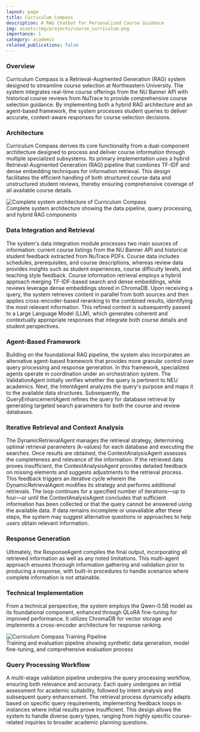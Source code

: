 ```yaml
---
layout: page
title: Curriculum Compass
description: A RAG Chatbot for Personalized Course Guidance
img: assets/img/projects/course_curriculum.png
importance: 1
category: academic
related_publications: false
---
```


### Overview

Curriculum Compass is a Retrieval-Augmented Generation (RAG) system designed to streamline course selection at Northeastern University. The system integrates real-time course offerings from the NU Banner API with historical course reviews from NuTrace to provide comprehensive course selection guidance. By implementing both a hybrid RAG architecture and an agent-based framework, the system processes student queries to deliver accurate, context-aware responses for course selection decisions.

### Architecture

Curriculum Compass derives its core functionality from a dual-component architecture designed to process and deliver course information through multiple specialized subsystems. Its primary implementation uses a hybrid Retrieval-Augmented Generation (RAG) pipeline that combines TF-IDF and dense embedding techniques for information retrieval. This design facilitates the efficient handling of both structured course data and unstructured student reviews, thereby ensuring comprehensive coverage of all available course details.

<div class="row">
    <div class="col-sm mt-3 mt-md-0">
        <img class="img-fluid rounded z-depth-1" src="{{ '/assets/img/projects/curriculum_project_arch.png' | relative_url }}" alt="Complete system architecture of Curriculum Compass" title="Complete system architecture of Curriculum Compass"/>
    </div>
</div>
<div class="caption">
    Complete system architecture showing the data pipeline, query processing, and hybrid RAG components
</div>

### Data Integration and Retrieval

The system's data integration module processes two main sources of information: current course listings from the NU Banner API and historical student feedback extracted from NuTrace PDFs. Course data includes schedules, prerequisites, and course descriptions, whereas review data provides insights such as student experiences, course difficulty levels, and teaching style feedback. Course information retrieval employs a hybrid approach merging TF-IDF-based search and dense embeddings, while reviews leverage dense embeddings stored in ChromaDB. Upon receiving a query, the system retrieves content in parallel from both sources and then applies cross-encoder-based reranking to the combined results, identifying the most relevant information. This refined context is subsequently passed to a Large Language Model (LLM), which generates coherent and contextually appropriate responses that integrate both course details and student perspectives.

### Agent-Based Framework

Building on the foundational RAG pipeline, the system also incorporates an alternative agent-based framework that provides more granular control over query processing and response generation. In this framework, specialized agents operate in coordination under an orchestration system. The ValidationAgent initially verifies whether the query is pertinent to NEU academics. Next, the IntentAgent analyzes the query's purpose and maps it to the available data structures. Subsequently, the QueryEnhancementAgent refines the query for database retrieval by generating targeted search parameters for both the course and review databases.

### Iterative Retrieval and Context Analysis

The DynamicRetrievalAgent manages the retrieval strategy, determining optimal retrieval parameters (k-values) for each database and executing the searches. Once results are obtained, the ContextAnalysisAgent assesses the completeness and relevance of the information. If the retrieved data proves insufficient, the ContextAnalysisAgent provides detailed feedback on missing elements and suggests adjustments to the retrieval process. This feedback triggers an iterative cycle wherein the DynamicRetrievalAgent modifies its strategy and performs additional retrievals. The loop continues for a specified number of iterations—up to four—or until the ContextAnalysisAgent concludes that sufficient information has been collected or that the query cannot be answered using the available data. If data remains incomplete or unavailable after these steps, the system may suggest alternative questions or approaches to help users obtain relevant information.

### Response Generation

Ultimately, the ResponseAgent compiles the final output, incorporating all retrieved information as well as any noted limitations. This multi-agent approach ensures thorough information gathering and validation prior to producing a response, with built-in procedures to handle scenarios where complete information is not attainable.

### Technical Implementation

From a technical perspective, the system employs the Qwen-0.5B model as its foundational component, enhanced through QLoRA fine-tuning for improved performance. It utilizes ChromaDB for vector storage and implements a cross-encoder architecture for response ranking.

<div class="row">
    <div class="col-sm mt-3 mt-md-0">
        <img class="img-fluid rounded z-depth-1" src="{{ '/assets/img/projects/curriculum_compass_pipeline.png' | relative_url }}" alt="Curriculum Compass Training Pipeline" title="Curriculum Compass Training Pipeline"/>
    </div>
</div>
<div class="caption">
    Training and evaluation pipeline showing synthetic data generation, model fine-tuning, and comprehensive evaluation process
</div>

### Query Processing Workflow

A multi-stage validation pipeline underpins the query processing workflow, ensuring both relevance and accuracy. Each query undergoes an initial assessment for academic suitability, followed by intent analysis and subsequent query enhancement. The retrieval process dynamically adapts based on specific query requirements, implementing feedback loops in instances where initial results prove insufficient. This design allows the system to handle diverse query types, ranging from highly specific course-related inquiries to broader academic planning questions.